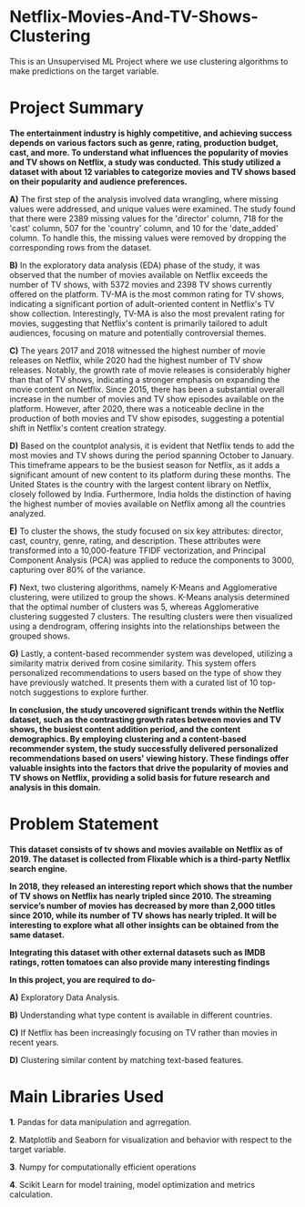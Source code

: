 # Netflix-Movies-And-TV-Shows-Clustering
This is an Unsupervised ML Project where we use clustering algorithms to make predictions on the target variable.

# Project Summary

**The entertainment industry is highly competitive, and achieving success depends on various factors such as genre, rating, production budget, cast, and more. To understand what influences the popularity of movies and TV shows on Netflix, a study was conducted. This study utilized a dataset with about 12 variables to categorize movies and TV shows based on their popularity and audience preferences.**

**A)** The first step of the analysis involved data wrangling, where missing values were addressed, and unique values were examined. The study found that there were 2389 missing values for the 'director' column, 718 for the 'cast' column, 507 for the 'country' column, and 10 for the 'date_added' column. To handle this, the missing values were removed by dropping the corresponding rows from the dataset.

**B)** In the exploratory data analysis (EDA) phase of the study, it was observed that the number of movies available on Netflix exceeds the number of TV shows, with 5372 movies and 2398 TV shows currently offered on the platform. TV-MA is the most common rating for TV shows, indicating a significant portion of adult-oriented content in Netflix's TV show collection. Interestingly, TV-MA is also the most prevalent rating for movies, suggesting that Netflix's content is primarily tailored to adult audiences, focusing on mature and potentially controversial themes.

**C)** The years 2017 and 2018 witnessed the highest number of movie releases on Netflix, while 2020 had the highest number of TV show releases. Notably, the growth rate of movie releases is considerably higher than that of TV shows, indicating a stronger emphasis on expanding the movie content on Netflix. Since 2015, there has been a substantial overall increase in the number of movies and TV show episodes available on the platform. However, after 2020, there was a noticeable decline in the production of both movies and TV show episodes, suggesting a potential shift in Netflix's content creation strategy.

**D)** Based on the countplot analysis, it is evident that Netflix tends to add the most movies and TV shows during the period spanning October to January. This timeframe appears to be the busiest season for Netflix, as it adds a significant amount of new content to its platform during these months. The United States is the country with the largest content library on Netflix, closely followed by India. Furthermore, India holds the distinction of having the highest number of movies available on Netflix among all the countries analyzed.

**E)** To cluster the shows, the study focused on six key attributes: director, cast, country, genre, rating, and description. These attributes were transformed into a 10,000-feature TFIDF vectorization, and Principal Component Analysis (PCA) was applied to reduce the components to 3000, capturing over 80% of the variance.

**F)** Next, two clustering algorithms, namely K-Means and Agglomerative clustering, were utilized to group the shows. K-Means analysis determined that the optimal number of clusters was 5, whereas Agglomerative clustering suggested 7 clusters. The resulting clusters were then visualized using a dendrogram, offering insights into the relationships between the grouped shows.

**G)** Lastly, a content-based recommender system was developed, utilizing a similarity matrix derived from cosine similarity. This system offers personalized recommendations to users based on the type of show they have previously watched. It presents them with a curated list of 10 top-notch suggestions to explore further.

**In conclusion, the study uncovered significant trends within the Netflix dataset, such as the contrasting growth rates between movies and TV shows, the busiest content addition period, and the content demographics. By employing clustering and a content-based recommender system, the study successfully delivered personalized recommendations based on users' viewing history. These findings offer valuable insights into the factors that drive the popularity of movies and TV shows on Netflix, providing a solid basis for future research and analysis in this domain.**

# Problem Statement

**This dataset consists of tv shows and movies available on Netflix as of 2019. The dataset is collected from Flixable which is a third-party Netflix search engine.**

**In 2018, they released an interesting report which shows that the number of TV shows on Netflix has nearly tripled since 2010. The streaming service’s number of movies has decreased by more than 2,000 titles since 2010, while its number of TV shows has nearly tripled. It will be interesting to explore what all other insights can be obtained from the same dataset.**

**Integrating this dataset with other external datasets such as IMDB ratings, rotten tomatoes can also provide many interesting findings**

**In this project, you are required to do-**

**A)** Exploratory Data Analysis.

**B)** Understanding what type content is available in different countries.

**C)** If Netflix has been increasingly focusing on TV rather than movies in recent years.

**D)** Clustering similar content by matching text-based features.

# Main Libraries Used

**1**. Pandas for data manipulation and agrregation.

**2**. Matplotlib and Seaborn for visualization and behavior with respect to the target variable.

**3**. Numpy for computationally efficient operations

**4**. Scikit Learn for model training, model optimization and metrics calculation.
